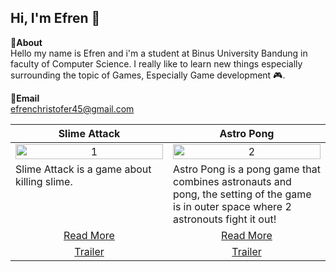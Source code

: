 
Hi, I'm Efren 👋
---
**📌About** <br>
Hello my name is Efren and i'm a student at Binus University Bandung in faculty of Computer Science. I really like to learn new things especially surrounding the topic of Games, Especially Game development 🎮.


**📩Email** <br>
efrenchristofer45@gmail.com
<br>

<table width="100%">
  <thead>
    <tr>
      <th width="50%" align="center"><a>Slime Attack </a></th> <!--tittle-->
      <th width="50%" align="center"><a>Astro Pong</a></th> <!--tittle-->
    </tr>
  </thead>
  <tbody>
    <tr>
      <td align="center">
        <img src="https://github.com/KXLVXN7/KXLVXN7/blob/main/gif/slimeattack.gif" alt="1" style="width:100%;height:auto;">
      </td>
      <td align="center">
        <img src="https://github.com/KXLVXN7/KXLVXN7/blob/main/gif/astropong.gif" alt="2" style="width:100%;height:auto;">
      </td>
    </tr>
    <tr>
      <td valign="text-top">Slime Attack is a game about killing slime.</td> <!--desc-->
      <td valign="text-top">Astro Pong is a pong game that combines astronauts and pong, the setting of the game is in outer space where 2 astronouts fight it out!</td> <!--desc-->
    </tr>
    <tr>
      <td align="center"><a href="https://github.com/Efrennnn/Slime-Attack">Read More</a></td> <!--link1-->
      <td align="center"><a href="https://github.com/Efrennnn/AstroPong">Read More</a></td> <!--link2-->
    </tr>
    <tr>
      <td align="center"><a href="">Trailer</a></td> <!--link1-->
      <td align="center"><a href="">Trailer</a></td> <!--link2-->
    </tr>
  </tbody>
</table>

  </tbody>
</table>
